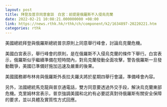 ```yaml
---
layout: post
title: 拜登及普京同意會談　白宮：前提是俄羅斯不入侵烏克蘭
date: 2022-02-21 10:08:21.000000000 +08:00
link: https://news.rthk.hk/rthk/ch/component/k2/1634897-20220221.htm
categories: rthk
---
```


美國總統拜登與俄羅斯總統普京原則上同意舉行峰會，討論烏克蘭危機。

美國白宮表示，舉行峰會的原則，是在俄羅斯不入侵烏克蘭的條件下舉行。白宮表示，俄羅斯似乎繼續準備在短時間內，對烏克蘭發動全面攻擊，警告俄羅斯一旦發動戰爭，美國已準備好施加迅速及嚴重的後果。

美國國務卿布林肯與俄羅斯外長拉夫羅夫將於星期四舉行會議，準備峰會內容。

另外，法國總統馬克龍與普京通電話，雙方同意要透過外交手段，解決烏克蘭東部危機。克里姆林宮表示，普京強調美國和北約有必要認真對待俄羅斯有關安全保障的要求，並以具體及實質性方式回應。
